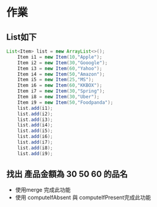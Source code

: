 # 作業
## List如下
```java
List<Item> list = new ArrayList<>();
	Item i1 = new Item(10,"Apple");
	Item i2 = new Item(30,"Gooogle");
	Item i3 = new Item(60,"Yahoo");
	Item i4 = new Item(50,"Amazon");
	Item i5 = new Item(25,"MS");
	Item i6 = new Item(60,"KKBOX");
	Item i7 = new Item(30,"Spring");
	Item i8 = new Item(30,"Uber");
	Item i9 = new Item(50,"Foodpanda");
	list.add(i1);
	list.add(i2);
	list.add(i3);
	list.add(i4);
	list.add(i5);
	list.add(i6);
	list.add(i7);
	list.add(i8);
	list.add(i9);	
```
## 找出 產品金額為 30 50 60 的品名
* 使用merge 完成此功能
* 使用 computeIfAbsent 與 computeIfPresent完成此功能